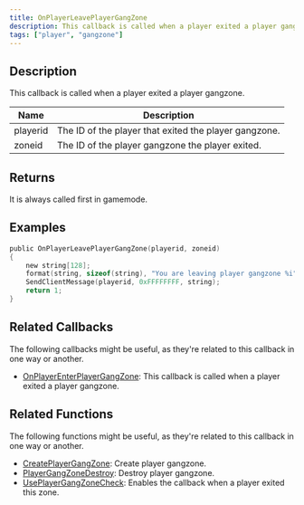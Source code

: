 ```yaml
---
title: OnPlayerLeavePlayerGangZone
description: This callback is called when a player exited a player gangzone
tags: ["player", "gangzone"]
---
```


<VersionWarn version='omp v1.1.0.2612' />

## Description

This callback is called when a player exited a player gangzone.

| Name     | Description                                           |
| -------- | ----------------------------------------------------- |
| playerid | The ID of the player that exited the player gangzone. |
| zoneid   | The ID of the player gangzone the player exited.      |

## Returns

It is always called first in gamemode.

## Examples

```c
public OnPlayerLeavePlayerGangZone(playerid, zoneid)
{
    new string[128];
    format(string, sizeof(string), "You are leaving player gangzone %i", zoneid);
    SendClientMessage(playerid, 0xFFFFFFFF, string);
    return 1;
}
```

## Related Callbacks

The following callbacks might be useful, as they're related to this callback in one way or another. 

- [OnPlayerEnterPlayerGangZone](OnPlayerEnterPlayerGangZone): This callback is called when a player exited a player gangzone. 

## Related Functions

The following functions might be useful, as they're related to this callback in one way or another. 

- [CreatePlayerGangZone](../functions/CreatePlayerGangZone): Create player gangzone.
- [PlayerGangZoneDestroy](../functions/PlayerGangZoneDestroy): Destroy player gangzone.
- [UsePlayerGangZoneCheck](../functions/UsePlayerGangZoneCheck): Enables the callback when a player exited this zone.